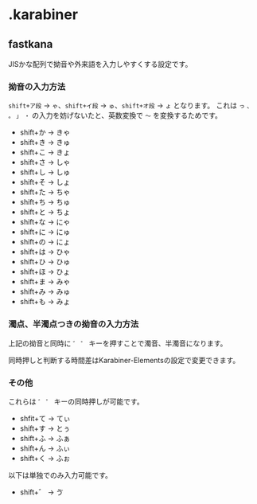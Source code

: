 # .karabiner

## fastkana

JISかな配列で拗音や外来語を入力しやすくする設定です。

### 拗音の入力方法

`shift+ア段` → `ゃ`、`shift+イ段` → `ゅ`、`shift+オ段` → `ょ` となります。
これは `っ` `、` `。` `」` `・` の入力を妨げないたと、英数変換で `～` を変換するためです。

- shift+か → きゃ
- shift+き → きゅ
- shift+こ → きょ
- shift+さ → しゃ
- shift+し → しゅ
- shift+そ → しょ
- shift+た → ちゃ
- shift+ち → ちゅ
- shift+と → ちょ
- shift+な → にゃ
- shift+に → にゅ
- shift+の → にょ
- shift+は → ひゃ
- shift+ひ → ひゅ
- shift+ほ → ひょ
- shift+ま → みゃ
- shift+み → みゅ
- shift+も → みょ

### 濁点、半濁点つきの拗音の入力方法

上記の拗音と同時に `゛` `゜` キーを押すことで濁音、半濁音になります。

同時押しと判断する時間差はKarabiner-Elementsの設定で変更できます。

### その他

これらは `゛` `゜` キーの同時押しが可能です。

- shfit+て → てぃ
- shift+す → とぅ
- shift+ふ → ふぁ
- shift+ん → ふぃ
- shift+く → ふぉ

以下は単独でのみ入力可能です。

- shift+゛ → ゔ
